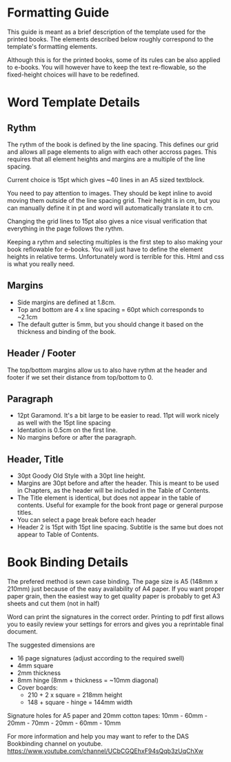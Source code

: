 # Formatting Guide

This guide is meant as a brief description of the template used for the printed books. The elements described below roughly correspond to the template's formatting elements. 

Although this is for the printed books, some of its rules can be also applied to e-books. You will however have to keep the text re-flowable, so the fixed-height choices will have to be redefined.

# Word Template Details

## Rythm

The rythm of the book is defined by the line spacing. This defines our grid and allows all page elements to align with each other accross pages. This requires that all element heights and margins are a multiple of the line spacing. 

Current choice is 15pt which gives ~40 lines in an A5 sized textblock. 

You need to pay attention to images. They should be kept inline to avoid moving them outside of the line spacing grid. Their height is in cm, but you can manually define it in pt and word will automatically  translate it to cm.

Changing the grid lines to 15pt also gives a nice visual verification that everything in the page follows the rythm.

Keeping a rythm and selecting multiples is the first step to also making your book reflowable for e-books. You will just have to define the element heights in relative terms. Unfortunately word is terrible for this. Html and css is what you really need.

## Margins
- Side margins are defined at 1.8cm. 
- Top and bottom are 4 x line spacing = 60pt which corresponds to ~2.1cm
- The default gutter is 5mm, but you should change it based on the thickness and binding of the book.

## Header / Footer
The top/bottom margins allow us to also have rythm at the header and footer if we set their distance from top/bottom to 0.

## Paragraph

- 12pt Garamond. It's a bit large to be easier to read. 11pt will work nicely as well with the 15pt line spacing
- Identation is 0.5cm on the first line. 
- No margins before or after the paragraph.

## Header, Title

- 30pt Goody Old Style with a 30pt line height. 
- Margins are 30pt before and after the header. This is meant to be used in Chapters, as the header will be included in the Table of Contents.
- The Title element is identical, but does not appear in the table of contents. Useful for example for the book front page or general purpose titles.
- You can select a page break before each header
- Header 2 is 15pt with 15pt line spacing. Subtitle is the same but does not appear to Table of Contents.

# Book Binding Details

The prefered method is sewn case binding. The page size is A5 (148mm x 210mm) just because of the easy availability of A4 paper. If you want proper paper grain, then the easiest way to get quality paper is probably to get A3 sheets and cut them (not in half)

Word can print the signatures in the correct order. Printing to pdf first allows you to easily review your settings for errors and gives you a reprintable final document.

The suggested dimensions are
- 16 page signatures (adjust according to the required swell)
- 4mm square
- 2mm thickness 
- 8mm hinge (8mm + thickness = ~10mm diagonal)
- Cover boards:
  - 210 + 2 x square = 218mm height
  - 148 + square - hinge = 144mm width

Signature holes for A5 paper and 20mm cotton tapes:
10mm - 60mm - 20mm - 70mm - 20mm - 60mm - 10mm

For more information and help you may want to refer to the DAS Bookbinding channel on youtube.
https://www.youtube.com/channel/UCbCGQEhxF94sQqb3zUqChXw

